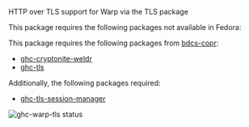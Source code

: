 HTTP over TLS support for Warp via the TLS package

This package requires the following packages not available in Fedora:

This package requires the following packages from [bdcs-copr](https://github.com/weldr/bdcs-copr/):

* [ghc-cryptonite-weldr](https://github.com/weldr/bdcs-copr/tree/master/ghc-cryptonite-weldr)
* [ghc-tls](https://github.com/weldr/bdcs-copr/tree/master/ghc-tls)

Additionally, the following packages required:

* [ghc-tls-session-manager](../ghc-tls-session-manager)

![ghc-warp-tls status](https://copr.fedorainfracloud.org/coprs/dshea/bdcs-haskell-deps/package/ghc-warp-tls/status_image/last_build.png)
